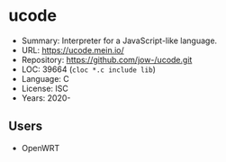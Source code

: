 # ucode

* Summary:    Interpreter for a JavaScript-like language.
* URL:        https://ucode.mein.io/
* Repository: https://github.com/jow-/ucode.git
* LOC:        39664 (`cloc *.c include lib`)
* Language:   C
* License:    ISC
* Years:      2020-

## Users

* OpenWRT
